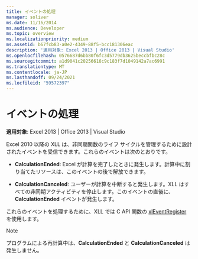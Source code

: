 ```yaml
---
title: イベントの処理
manager: soliver
ms.date: 11/16/2014
ms.audience: Developer
ms.topic: overview
ms.localizationpriority: medium
ms.assetid: b67fcb83-a0e2-4349-88f5-bcc181306eac
description: '適用対象: Excel 2013 | Office 2013 | Visual Studio'
ms.openlocfilehash: 0576687d6bb80f6fc3d5779db3625beccbfbc28c
ms.sourcegitcommit: a1d9041c20256616c9c183f7d1049142a7ac6991
ms.translationtype: MT
ms.contentlocale: ja-JP
ms.lasthandoff: 09/24/2021
ms.locfileid: "59572397"
---
```

# <a name="handling-events"></a>イベントの処理

 **適用対象**: Excel 2013 | Office 2013 | Visual Studio 
  
Excel 2010 以降の XLL は、非同期関数のライフ サイクルを管理するために設計されたイベントを受信できます。これらのイベントは次のとおりです。
  
- **CalculationEnded**: Excel が計算を完了したときに発生します。計算中に割り当てたリソースは、このイベントの後で解放できます。
    
- **CalculationCanceled**: ユーザーが計算を中断すると発生します。XLL はすべての非同期アクティビティを停止します。このイベントの直後に、**CalculationEnded** イベントが発生します。 
    
これらのイベントを処理するために、XLL では C API 関数の [xlEventRegister](xleventregister.md) を使用します。 
  
> [!NOTE]
> プログラムによる再計算中は、**CalculationEnded** と **CalculationCanceled** は発生しません。 
  

